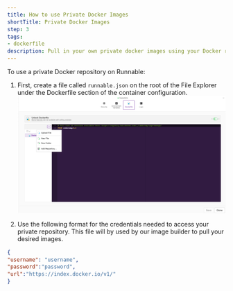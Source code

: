 ```yaml
---
title: How to use Private Docker Images
shortTitle: Private Docker Images
step: 3
tags:
- dockerfile
description: Pull in your own private docker images using your Docker registry credentials.
---
```


To use a private Docker repository on Runnable:
 
1. First, create a file called `runnable.json` on the root of the File Explorer under the Dockerfile section of the container configuration.
  ![Create A File](/images/add-file-dockerfile-mode.png)

2. Use the following format for the credentials needed to access your private repository. This file will by used by our image builder to pull your desired images.  

```json
{
"username": "username",
"password":"password",
"url":"https://index.docker.io/v1/"
}
```
